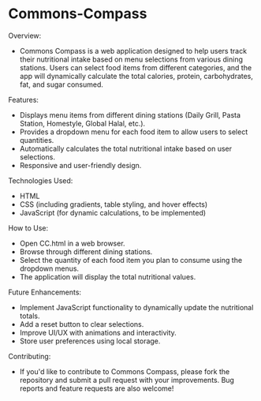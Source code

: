 # Commons-Compass

Overview:
  - Commons Compass is a web application designed to help users track their nutritional intake      based on menu selections from various dining stations. Users can select food items from         different categories, and the app will dynamically calculate the total calories, protein,       carbohydrates, fat, and sugar consumed.

Features:
  - Displays menu items from different dining stations (Daily Grill, Pasta Station, Homestyle,      Global Halal, etc.).
  - Provides a dropdown menu for each food item to allow users to select quantities.
  - Automatically calculates the total nutritional intake based on user selections.
  - Responsive and user-friendly design.

Technologies Used:
  - HTML
  - CSS (including gradients, table styling, and hover effects)
  - JavaScript (for dynamic calculations, to be implemented)

How to Use:
  - Open CC.html in a web browser.
  - Browse through different dining stations.
  - Select the quantity of each food item you plan to consume using the dropdown menus.
  - The application will display the total nutritional values.

Future Enhancements:
  - Implement JavaScript functionality to dynamically update the nutritional totals.
  - Add a reset button to clear selections.
  - Improve UI/UX with animations and interactivity.
  - Store user preferences using local storage.

Contributing:
  - If you'd like to contribute to Commons Compass, please fork the repository and submit a         pull request with your improvements. Bug reports and feature requests are also welcome!

